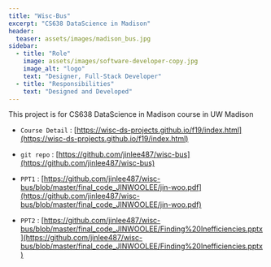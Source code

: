 ```yaml
---
title: "Wisc-Bus"
excerpt: "CS638 DataScience in Madison"
header:
  teaser: assets/images/madison_bus.jpg
sidebar:
  - title: "Role"
    image: assets/images/software-developer-copy.jpg
    image_alt: "logo"
    text: "Designer, Full-Stack Developer"
  - title: "Responsibilities"
    text: "Designed and Developed"
---
```



This project is for CS638 DataScience in Madison course in UW Madison

- `Course Detail` : [https://wisc-ds-projects.github.io/f19/index.html](https://wisc-ds-projects.github.io/f19/index.html)

- `git repo` : [https://github.com/jinlee487/wisc-bus](https://github.com/jinlee487/wisc-bus)

- `PPT1` : [https://github.com/jinlee487/wisc-bus/blob/master/final_code_JINWOOLEE/jin-woo.pdf](https://github.com/jinlee487/wisc-bus/blob/master/final_code_JINWOOLEE/jin-woo.pdf)

- `PPT2` : [https://github.com/jinlee487/wisc-bus/blob/master/final_code_JINWOOLEE/Finding%20Inefficiencies.pptx](https://github.com/jinlee487/wisc-bus/blob/master/final_code_JINWOOLEE/Finding%20Inefficiencies.pptx)



